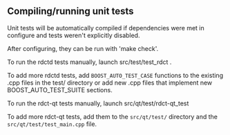Compiling/running unit tests
------------------------------------

Unit tests will be automatically compiled if dependencies were met in configure
and tests weren't explicitly disabled.

After configuring, they can be run with 'make check'.

To run the rdctd tests manually, launch src/test/test_rdct .

To add more rdctd tests, add `BOOST_AUTO_TEST_CASE` functions to the existing
.cpp files in the test/ directory or add new .cpp files that
implement new BOOST_AUTO_TEST_SUITE sections.

To run the rdct-qt tests manually, launch src/qt/test/rdct-qt_test

To add more rdct-qt tests, add them to the `src/qt/test/` directory and
the `src/qt/test/test_main.cpp` file.
